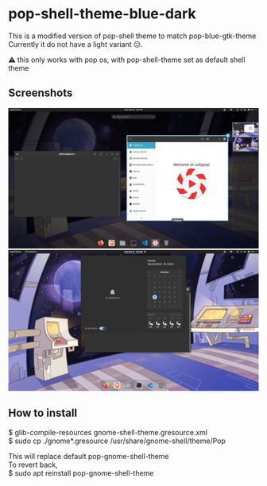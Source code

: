 # pop-shell-theme-blue-dark

This is a modified version of pop-shell theme to match pop-blue-gtk-theme<br>
Currently it do not have a light variant 😔.<br>

⚠ this only works with pop os, with pop-shell-theme set as default shell theme<br>

## Screenshots
<p align="center">
 <img src="https://raw.githubusercontent.com/obitouchiha0/pop-gnome-shell-theme-blue-dark/main/Screenshot-1.png"/>
 <img src="https://raw.githubusercontent.com/obitouchiha0/pop-gnome-shell-theme-blue-dark/main/Screenshot-2.png"/>
</p>

## How to install<br>

$ glib-compile-resources gnome-shell-theme.gresource.xml<br>
$ sudo cp ./gnome*.gresource /usr/share/gnome-shell/theme/Pop<br>

This will replace default pop-gnome-shell-theme<br>
To revert back,<br>
$ sudo apt reinstall pop-gnome-shell-theme<br>
